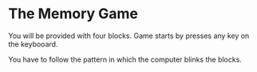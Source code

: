 # The Memory Game
You will be provided with four blocks. Game starts by presses any key on the keybooard.


You have to follow the pattern in which the computer blinks the blocks. 
 
